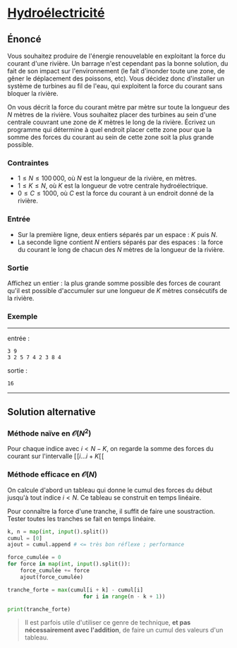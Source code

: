 # [Hydroélectricité](http://www.france-ioi.org/algo/task.php?idChapter=527&idTask=921)

## Énoncé

Vous souhaitez produire de l'énergie renouvelable en exploitant la force du courant d'une rivière. Un barrage n'est cependant pas la bonne solution, du fait de son impact sur l'environnement (le fait d'inonder toute une zone, de gêner le déplacement des poissons, etc). Vous décidez donc d'installer un système de turbines au fil de l'eau, qui exploitent la force du courant sans bloquer la rivière.

On vous décrit la force du courant mètre par mètre sur toute la longueur des $N$ mètres de la rivière. Vous souhaitez placer des turbines au sein d'une centrale couvrant une zone de $K$ mètres le long de la rivière. Écrivez un programme qui détermine à quel endroit placer cette zone pour que la somme des forces du courant au sein de cette zone soit la plus grande possible.

### Contraintes

* $1 \leqslant N \leqslant 100\,000$, où $N$ est la longueur de la rivière, en mètres.
* $1 \leqslant K \leqslant N$, où $K$ est la longueur de votre centrale hydroélectrique.
* $0 \leqslant C \leqslant 1000$, où $C$ est la force du courant à un endroit donné de la rivière. 

### Entrée

* Sur la première ligne, deux entiers séparés par un espace : $K$ puis $N$.
* La seconde ligne contient $N$ entiers séparés par des espaces : la force du courant le long de chacun des $N$ mètres de la longueur de la rivière.

### Sortie

Affichez un entier : la plus grande somme possible des forces de courant qu'il est possible d'accumuler sur une longueur de $K$ mètres consécutifs de la rivière.

### Exemple

---

entrée :

    3 9
    3 2 5 7 4 2 3 8 4

sortie :

    16

---

## Solution alternative

### Méthode naïve en $\mathcal O(N^2)$
Pour chaque indice avec $i < N - K$, on regarde la somme des forces du courant sur l'intervalle $[\![i ... i + K[\![$

### Méthode efficace en $\mathcal O(N)$

On calcule d'abord un tableau qui donne le cumul des forces du début jusqu'à tout indice $i < N$. Ce tableau se construit en temps linéaire.

Pour connaître la force d'une tranche, il suffit de faire une soustraction. Tester toutes les tranches se fait en temps linéaire.

```python
k, n = map(int, input().split())
cumul = [0]
ajout = cumul.append # <= très bon réflexe ; performance

force_cumulée = 0
for force in map(int, input().split()):
    force_cumulée += force
    ajout(force_cumulée)

tranche_forte = max(cumul[i + k] - cumul[i]
                        for i in range(n - k + 1))

print(tranche_forte)
```

> Il est parfois utile d'utiliser ce genre de technique, **et pas nécessairement avec l'addition**, de faire un cumul des valeurs d'un tableau.
